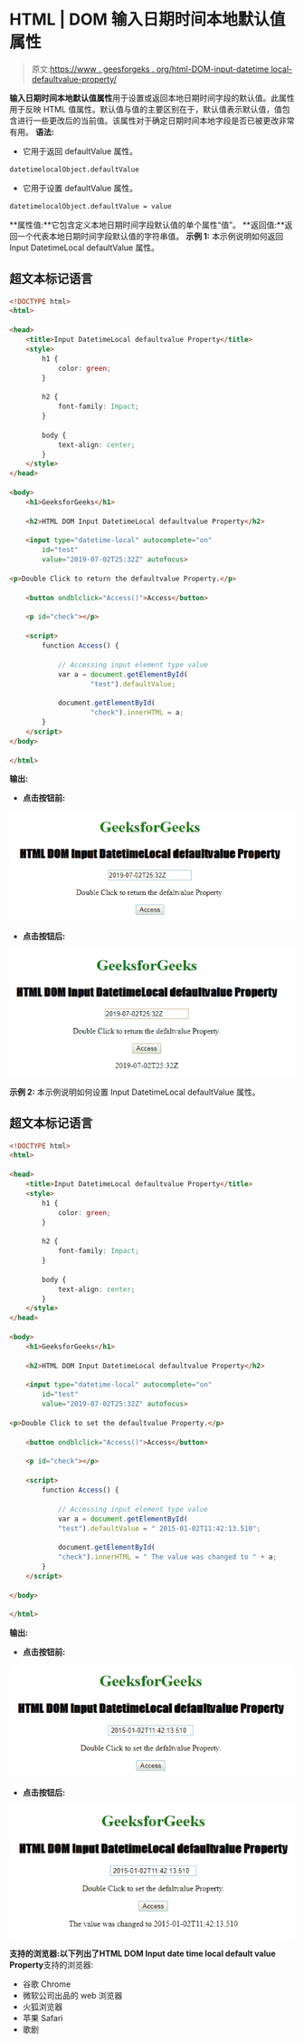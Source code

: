 # HTML | DOM 输入日期时间本地默认值属性

> 原文:[https://www . geesforgeks . org/html-DOM-input-datetime local-defaultvalue-property/](https://www.geeksforgeeks.org/html-dom-input-datetimelocal-defaultvalue-property/)

**输入日期时间本地默认值属性**用于设置或返回本地日期时间字段的默认值。此属性用于反映 HTML 值属性。默认值与值的主要区别在于，默认值表示默认值，值包含进行一些更改后的当前值。该属性对于确定日期时间本地字段是否已被更改非常有用。
**语法:**

*   它用于返回 defaultValue 属性。

```html
datetimelocalObject.defaultValue
```

*   它用于设置 defaultValue 属性。

```html
datetimelocalObject.defaultValue = value
```

**属性值:**它包含定义本地日期时间字段默认值的单个属性“值”。
**返回值:**返回一个代表本地日期时间字段默认值的字符串值。
**示例 1:** 本示例说明如何返回 Input DatetimeLocal defaultValue 属性。

## 超文本标记语言

```html
<!DOCTYPE html>
<html>

<head>
    <title>Input DatetimeLocal defaultvalue Property</title>
    <style>
        h1 {
            color: green;
        }

        h2 {
            font-family: Impact;
        }

        body {
            text-align: center;
        }
    </style>
</head>

<body>
    <h1>GeeksforGeeks</h1>

    <h2>HTML DOM Input DatetimeLocal defaultvalue Property</h2>

    <input type="datetime-local" autocomplete="on"
        id="test"
        value="2019-07-02T25:32Z" autofocus>

<p>Double Click to return the defaultvalue Property.</p>

    <button ondblclick="Access()">Access</button>

    <p id="check"></p>

    <script>
        function Access() {

            // Accessing input element type value
            var a = document.getElementById(
                    "test").defaultValue;

            document.getElementById(
                    "check").innerHTML = a;
        }
    </script>
</body>

</html>                   
```

**输出:**

*   **点击按钮前:**

![](img/450d67dcc8ae628c9f5ce198bfbe8219.png)

*   **点击按钮后:**

![](img/85116aa54abdabae6ac4576968df3288.png)

**示例 2:** 本示例说明如何设置 Input DatetimeLocal defaultValue 属性。

## 超文本标记语言

```html
<!DOCTYPE html>
<html>

<head>
    <title>Input DatetimeLocal defaultvalue Property</title>
    <style>
        h1 {
            color: green;
        }

        h2 {
            font-family: Impact;
        }

        body {
            text-align: center;
        }
    </style>
</head>

<body>
    <h1>GeeksforGeeks</h1>

    <h2>HTML DOM Input DatetimeLocal defaultvalue Property</h2>

    <input type="datetime-local" autocomplete="on"
        id="test"
        value="2019-07-02T25:32Z" autofocus>

<p>Double Click to set the defaultvalue Property.</p>

    <button ondblclick="Access()">Access</button>

    <p id="check"></p>

    <script>
        function Access() {

            // Accessing input element type value
            var a = document.getElementById(
            "test").defaultValue = " 2015-01-02T11:42:13.510";

            document.getElementById(
            "check").innerHTML = " The value was changed to " + a;
        }
    </script>

</body>

</html>                   
```

**输出:**

*   **点击按钮前:**

![](img/e6bfb72782bed27188c8d2451be71aa9.png)

*   **点击按钮后:**

![](img/c20d29656ad229251b2f1f07a48e3271.png)

**支持的浏览器:**以下列出了**HTML DOM Input date time local default value Property**支持的浏览器:

*   谷歌 Chrome
*   微软公司出品的 web 浏览器
*   火狐浏览器
*   苹果 Safari
*   歌剧
